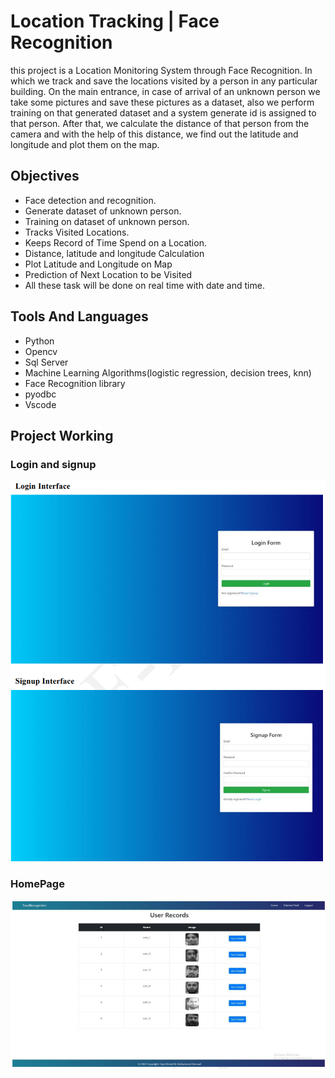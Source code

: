 
# Location Tracking | Face Recognition

this project is a Location Monitoring System through Face Recognition. In which
we  track and save the locations visited by a person in any particular building. On the main entrance, in case of arrival of an unknown person we take some pictures and save these
pictures as a dataset, also we perform training on that generated dataset and a system
generate id is assigned to that person. After that, we  calculate the distance of that
person from the camera and with the help of this distance, we  find out the latitude and
longitude and plot them on the map.

## Objectives

- Face detection and recognition.
- Generate dataset of unknown person.
- Training on dataset of unknown person.
- Tracks Visited Locations.
- Keeps Record of Time Spend on a Location.
- Distance, latitude and longitude Calculation
- Plot Latitude and Longitude on Map
- Prediction of Next Location to be Visited
- All these task will be done on real time with date and time.
## Tools And Languages

- Python
- Opencv
- Sql Server
- Machine Learning Algorithms(logistic regression, decision trees, knn)
- Face Recognition library
- pyodbc
- Vscode
## Project Working
### Login and signup
![Login Image](DemoImages/loginsignup.PNG)

### HomePage
![Login Image](DemoImages/Homepage.PNG)
